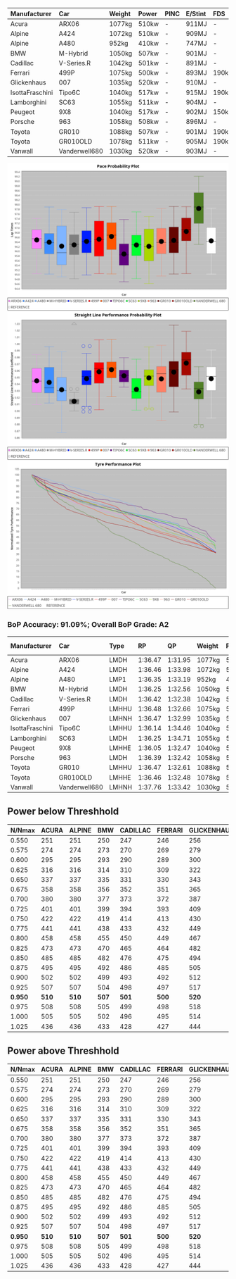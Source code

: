 |Manufacturer|Car|Weight|Power|PINC|E/Stint|FDS|
|:-|:-|:-|:-|:-|:-|:-|
|Acura|ARX06|1077kg|510kw|-|911MJ|-|
|Alpine|A424|1072kg|510kw|-|909MJ|-|
|Alpine|A480|952kg|410kw|-|747MJ|-|
|BMW|M-Hybrid|1050kg|507kw|-|901MJ|-|
|Cadillac|V-Series.R|1042kg|501kw|-|891MJ|-|
|Ferrari|499P|1075kg|500kw|-|893MJ|190kph|
|Glickenhaus|007|1035kg|520kw|-|910MJ|-|
|IsottaFraschini|Tipo6C|1040kg|517kw|-|915MJ|190kph|
|Lamborghini|SC63|1055kg|511kw|-|904MJ|-|
|Peugeot|9X8|1040kg|517kw|-|902MJ|150kph|
|Porsche|963|1058kg|508kw|-|896MJ|-|
|Toyota|GR010|1088kg|507kw|-|901MJ|190kph|
|Toyota|GR010OLD|1078kg|511kw|-|905MJ|190kph|
|Vanwall|Vanderwell680|1030kg|520kw|-|903MJ|-|

![PACECHART](./IMG/ACOMETHOD.png)
![STRAIGHTLINEPERFORMANCECHART](./IMG/ACOMETHOD_sp.png)
![TYREPERFORMANCECHART](./IMG/ACOMETHOD_tw.png)

### BoP Accuracy: 91.09%; Overall BoP Grade: A2
|Manufacturer|Car|Type|RP|QP|Weight|Power¹|Threshhold|PINC|Power²|E/Stint|AVG Vmax|FDS|RDLC|L/Stint|BOP-Grade|ModelAccuracy|ModelPoints|Match%|
|:-|:-|:-|:-|:-|:-|:-|:-|:-|:-|:-|:-|:-|:-|:-|:-|:-|:-|:-|
|Acura|ARX06|LMDH|1:36.47|1:31.95|1077kg|510kw|210.0kph|-|510kw|911MJ|292.19kph|-|0.98|37|+B2|100.00%|995|80.28%|
|Alpine|A424|LMDH|1:36.46|1:33.98|1072kg|510kw|210.0kph|-|510kw|909MJ|292.00kph|-|0.99|37|~A1|80.53%|517|98.40%|
|Alpine|A480|LMP1|1:36.35|1:33.19|952kg|410kw|210.0kph|-|410kw|747MJ|287.91kph|-|0.97|35|~A1|59.62%|840|100.00%|
|BMW|M-Hybrid|LMDH|1:36.25|1:32.56|1050kg|507kw|210.0kph|-|507kw|901MJ|289.20kph|-|1.02|37|-A2|98.60%|1690|90.52%|
|Cadillac|V-Series.R|LMDH|1:36.42|1:32.38|1042kg|501kw|210.0kph|-|501kw|891MJ|292.80kph|-|1.02|37|~A1|88.58%|2033|99.81%|
|Ferrari|499P|LMHHU|1:36.48|1:32.66|1075kg|500kw|210.0kph|-|500kw|893MJ|293.62kph|190kph|1.02|37|~A1|84.67%|2303|100.00%|
|Glickenhaus|007|LMHNH|1:36.47|1:32.99|1035kg|520kw|210.0kph|-|520kw|910MJ|296.98kph|-|0.96|37|~A1|96.64%|1639|100.00%|
|IsottaFraschini|Tipo6C|LMHHU|1:36.14|1:34.46|1040kg|517kw|210.0kph|-|517kw|915MJ|295.13kph|190kph|1.06|37|+B1|66.67%|96|88.22%|
|Lamborghini|SC63|LMDH|1:36.25|1:34.71|1055kg|511kw|210.0kph|-|511kw|904MJ|291.02kph|-|1.04|37|+B1|96.77%|419|88.83%|
|Peugeot|9X8|LMHHE|1:36.05|1:32.47|1040kg|517kw|210.0kph|-|517kw|902MJ|293.87kph|150kph|1.02|37|-B1|87.16%|2572|85.39%|
|Porsche|963|LMDH|1:36.39|1:32.42|1058kg|508kw|210.0kph|-|508kw|896MJ|293.16kph|-|1.00|37|~A1|93.05%|5740|100.00%|
|Toyota|GR010|LMHHU|1:36.47|1:32.61|1088kg|507kw|210.0kph|-|507kw|901MJ|293.62kph|190kph|1.01|37|~A1|90.17%|3255|100.00%|
|Toyota|GR010OLD|LMHHE|1:36.46|1:32.48|1078kg|511kw|210.0kph|-|511kw|905MJ|296.29kph|190kph|1.02|37|~A1|85.24%|1322|100.00%|
|Vanwall|Vanderwell680|LMHNH|1:37.76|1:33.42|1030kg|520kw|210.0kph|-|520kw|903MJ|291.25kph|-|1.01|37|+Ω1|91.33%|611|43.83%|

## Power below Threshhold
|N/Nmax|ACURA|ALPINE|BMW|CADILLAC|FERRARI|GLICKENHAUS|ISOTTAFRASCHINI|LAMBORGHINI|PEUGEOT|PORSCHE|TOYOTA|TOYOTA|VANWALL|​|RPM|A480|
|:-|:-|:-|:-|:-|:-|:-|:-|:-|:-|:-|:-|:-|:-|:-|:-|:-|
|0.550|251|251|250|247|246|256|255|252|255|250|250|252|256|​|--|-|
|0.575|274|274|273|270|269|279|278|275|278|273|273|275|279|​|--|-|
|0.600|295|295|293|290|289|300|298|295|298|293|293|295|300|​|--|-|
|0.625|316|316|314|310|309|322|320|316|320|314|314|316|322|​|--|-|
|0.650|337|337|335|331|330|343|341|337|341|335|335|337|343|​|--|-|
|0.675|358|358|356|352|351|365|363|359|363|357|356|359|365|​|--|-|
|0.700|380|380|377|373|372|387|385|380|385|378|377|380|387|​|--|-|
|0.725|401|401|399|394|393|409|407|402|407|399|399|402|409|​|--|-|
|0.750|422|422|419|414|413|430|427|422|427|420|419|422|430|​|--|-|
|0.775|441|441|438|433|432|449|446|441|446|439|438|441|449|​|5000|241|
|0.800|458|458|455|450|449|467|464|459|464|456|455|459|467|​|5500|284|
|0.825|473|473|470|465|464|482|479|474|479|471|470|474|482|​|6000|318|
|0.850|485|485|482|476|475|494|491|485|491|483|482|485|494|​|6500|359|
|0.875|495|495|492|486|485|505|502|496|502|493|492|496|505|​|7000|401|
|0.900|502|502|499|493|492|512|509|503|509|500|499|503|512|​|7500|411|
|0.925|507|507|504|498|497|517|514|508|514|505|504|508|517|​|8000|407|
|**0.950**|**510**|**510**|**507**|**501**|**500**|**520**|**517**|**511**|**517**|**508**|**507**|**511**|**520**|**​**|**8500**|**410**|
|0.975|508|508|505|499|498|518|515|509|515|506|505|509|518|​|9000|205|
|1.000|505|505|502|496|495|514|511|505|511|503|502|505|514|​|--|-|
|1.025|436|436|433|428|427|444|441|436|441|434|433|436|444|​|--|-|

## Power above Threshhold
|N/Nmax|ACURA|ALPINE|BMW|CADILLAC|FERRARI|GLICKENHAUS|ISOTTAFRASCHINI|LAMBORGHINI|PEUGEOT|PORSCHE|TOYOTA|TOYOTA|VANWALL|​|RPM|A480|
|:-|:-|:-|:-|:-|:-|:-|:-|:-|:-|:-|:-|:-|:-|:-|:-|:-|
|0.550|251|251|250|247|246|256|255|252|255|250|250|252|256|​|--|-|
|0.575|274|274|273|270|269|279|278|275|278|273|273|275|279|​|--|-|
|0.600|295|295|293|290|289|300|298|295|298|293|293|295|300|​|--|-|
|0.625|316|316|314|310|309|322|320|316|320|314|314|316|322|​|--|-|
|0.650|337|337|335|331|330|343|341|337|341|335|335|337|343|​|--|-|
|0.675|358|358|356|352|351|365|363|359|363|357|356|359|365|​|--|-|
|0.700|380|380|377|373|372|387|385|380|385|378|377|380|387|​|--|-|
|0.725|401|401|399|394|393|409|407|402|407|399|399|402|409|​|--|-|
|0.750|422|422|419|414|413|430|427|422|427|420|419|422|430|​|--|-|
|0.775|441|441|438|433|432|449|446|441|446|439|438|441|449|​|5000|241|
|0.800|458|458|455|450|449|467|464|459|464|456|455|459|467|​|5500|284|
|0.825|473|473|470|465|464|482|479|474|479|471|470|474|482|​|6000|318|
|0.850|485|485|482|476|475|494|491|485|491|483|482|485|494|​|6500|359|
|0.875|495|495|492|486|485|505|502|496|502|493|492|496|505|​|7000|401|
|0.900|502|502|499|493|492|512|509|503|509|500|499|503|512|​|7500|411|
|0.925|507|507|504|498|497|517|514|508|514|505|504|508|517|​|8000|407|
|**0.950**|**510**|**510**|**507**|**501**|**500**|**520**|**517**|**511**|**517**|**508**|**507**|**511**|**520**|**​**|**8500**|**410**|
|0.975|508|508|505|499|498|518|515|509|515|506|505|509|518|​|9000|205|
|1.000|505|505|502|496|495|514|511|505|511|503|502|505|514|​|--|-|
|1.025|436|436|433|428|427|444|441|436|441|434|433|436|444|​|--|-|
